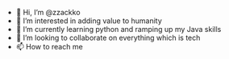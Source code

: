 - 👋 Hi, I’m @zzackko
- 👀 I’m interested in adding value to humanity 
- 🌱 I’m currently learning python and ramping up my Java skills
- 💞️ I’m looking to collaborate on everything which is tech
- 📫 How to reach me 

<!---
zzackko/zzackko is a ✨ special ✨ repository because its `README.md` (this file) appears on your GitHub profile.
You can click the Preview link to take a look at your changes.
--->

